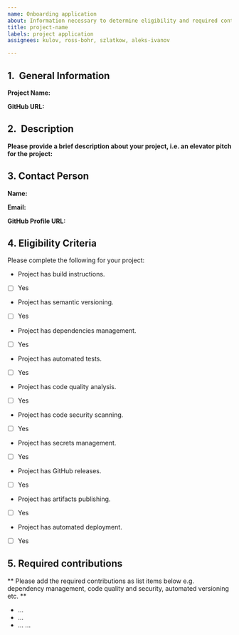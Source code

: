 ```yaml
---
name: Onboarding application
about: Information necessary to determine eligibility and required contributions
title: project-name
labels: project application
assignees: kulov, ross-bohr, szlatkow, aleks-ivanov

---
```


## 1.  General Information

**Project Name:**  

**GitHub URL:**  

## 2.  Description

**Please provide a brief description about your project, i.e. an elevator pitch for the project:**

## 3.  Contact Person

**Name:**  

**Email:**  

**GitHub Profile URL:**  

## 4.  Eligibility Criteria

Please complete the following for your project:

* Project has build instructions.
- [ ] Yes
* Project has semantic versioning.
- [ ] Yes
* Project has dependencies management.
- [ ] Yes
* Project has automated tests.
- [ ] Yes
* Project has code quality analysis.
- [ ] Yes
* Project has code security scanning.
- [ ] Yes
* Project has secrets management.
- [ ] Yes
* Project has GitHub releases.
- [ ] Yes
* Project has artifacts publishing.
- [ ] Yes
* Project has automated deployment.
- [ ] Yes

## 5.  Required contributions

** Please add the required contributions as list items below e.g. dependency management, code quality and security, automated versioning etc. **

- ...
- ...
- ...
...
